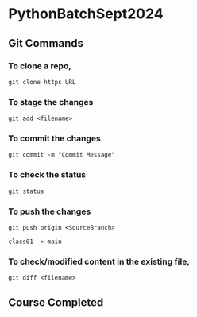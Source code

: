 # PythonBatchSept2024

## Git Commands

### To clone a repo,
    git clone https URL

### To stage the changes
    git add <filename>

### To commit the changes
    git commit -m "Commit Message"

### To check the status 
    git status

### To push the changes
    git push origin <SourceBranch>

    class01 -> main


### To check/modified content in the existing file,
    git diff <filename>


## Course Completed